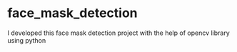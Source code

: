 # face_mask_detection
I developed this face mask detection project with the help of opencv library using python
